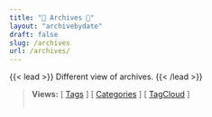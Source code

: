 ```yaml
---
title: "📆 Archives 📅"
layout: "archivebydate"
draft: false
slug: /archives
url: /archives/
---
```

{{< lead >}}
Different view of archives.
{{< /lead >}}

<!--
- https://digitaldrummerj.me/hugo-view-post-grouped-by-month/
- $HugoHome/layouts/page/archivebydate.html
-->

> **Views:** [ [Tags](/tags/) ]  [ [Categories](/categories/) ]  [ [TagCloud](/tagcloud/) ]
<br><br>

